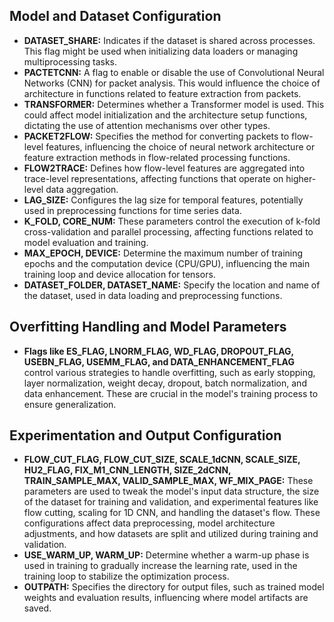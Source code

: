 ## Model and Dataset Configuration
* **DATASET_SHARE:** Indicates if the dataset is shared across processes. This flag might be used when initializing data loaders or managing multiprocessing tasks.
* **PACTETCNN:** A flag to enable or disable the use of Convolutional Neural Networks (CNN) for packet analysis. This would influence the choice of architecture in functions related to feature extraction from packets.
* **TRANSFORMER:** Determines whether a Transformer model is used. This could affect model initialization and the architecture setup functions, dictating the use of attention mechanisms over other types.
* **PACKET2FLOW:** Specifies the method for converting packets to flow-level features, influencing the choice of neural network architecture or feature extraction methods in flow-related processing functions.
* **FLOW2TRACE:** Defines how flow-level features are aggregated into trace-level representations, affecting functions that operate on higher-level data aggregation.
* **LAG_SIZE:** Configures the lag size for temporal features, potentially used in preprocessing functions for time series data.
* **K_FOLD, CORE_NUM:** These parameters control the execution of k-fold cross-validation and parallel processing, affecting functions related to model evaluation and training.
* **MAX_EPOCH, DEVICE:** Determine the maximum number of training epochs and the computation device (CPU/GPU), influencing the main training loop and device allocation for tensors.
* **DATASET_FOLDER, DATASET_NAME:** Specify the location and name of the dataset, used in data loading and preprocessing functions.
## Overfitting Handling and Model Parameters
* **Flags like ES_FLAG, LNORM_FLAG, WD_FLAG, DROPOUT_FLAG, USEBN_FLAG, USEMM_FLAG, and DATA_ENHANCEMENT_FLAG** control various strategies to handle overfitting, such as early stopping, layer normalization, weight decay, dropout, batch normalization, and data enhancement. These are crucial in the model's training process to ensure generalization.
## Experimentation and Output Configuration
* **FLOW_CUT_FLAG, FLOW_CUT_SIZE, SCALE_1dCNN, SCALE_SIZE, HU2_FLAG, FIX_M1_CNN_LENGTH, SIZE_2dCNN, TRAIN_SAMPLE_MAX, VALID_SAMPLE_MAX, WF_MIX_PAGE:** These parameters are used to tweak the model's input data structure, the size of the dataset for training and validation, and experimental features like flow cutting, scaling for 1D CNN, and handling the dataset's flow. These configurations affect data preprocessing, model architecture adjustments, and how datasets are split and utilized during training and validation.
* **USE_WARM_UP, WARM_UP:** Determine whether a warm-up phase is used in training to gradually increase the learning rate, used in the training loop to stabilize the optimization process.
* **OUTPATH:** Specifies the directory for output files, such as trained model weights and evaluation results, influencing where model artifacts are saved.
